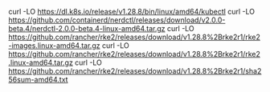 curl -LO https://dl.k8s.io/release/v1.28.8/bin/linux/amd64/kubectl
curl -LO https://github.com/containerd/nerdctl/releases/download/v2.0.0-beta.4/nerdctl-2.0.0-beta.4-linux-amd64.tar.gz
curl -LO https://github.com/rancher/rke2/releases/download/v1.28.8%2Brke2r1/rke2-images.linux-amd64.tar.gz
curl -LO https://github.com/rancher/rke2/releases/download/v1.28.8%2Brke2r1/rke2.linux-amd64.tar.gz
curl -LO https://github.com/rancher/rke2/releases/download/v1.28.8%2Brke2r1/sha256sum-amd64.txt

